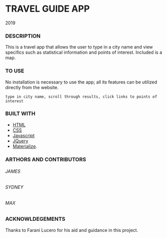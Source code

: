 # TRAVEL GUIDE APP
2019

### DESCRIPTION
This is a travel app that allows the user to type in a city name and view specifics such as statistical information and points of interest. Included is a map.

### TO USE
No installation is necessary to use the app; all its features can be utilized directly from the website.
```
type in city name, scroll through results, click links to points of interest
```

### BUILT WITH
* [HTML](https://html.com/)
* [CSS](https://www.w3schools.com/css/)
* [Javascript](https://www.javascript.com/)
* [JQuery](https://jquery.com/)
* [Materialize](https://materializecss.com/).

### ARTHORS AND CONTRIBUTORS
###### JAMES
###### SYDNEY
###### MAX

### ACKNOWLDEGEMENTS 
Thanks to Farani Lucero for his aid and guidance in this project.

